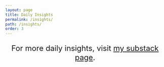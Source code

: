 ```yaml
---
layout: page
title: Daily Insights
permalink: /insights/
path: /insights/
order: 3
---
```



<div id="substack-feed-embed"></div>

<p class="mt-5" style="font-size: 24px; text-align: center;">
For more daily insights, visit <a href="https://pantheoninsights.substack.com">my substack page</a>.
</p>

<script>
  window.SubstackFeedWidget = {
    substackUrl: "pantheoninsights.substack.com",
    posts: 4,
    layout: "right"
  };
</script>
<script src="https://substackapi.com/embeds/feed.js" async></script>
